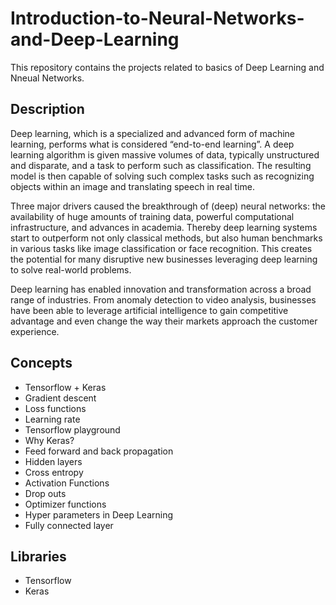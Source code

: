 # Introduction-to-Neural-Networks-and-Deep-Learning
This repository contains the projects related to basics of Deep Learning and Nneual Networks.

## Description
Deep learning, which is a specialized and advanced form of machine learning, performs what is considered “end-to-end learning”. A deep learning algorithm is given massive volumes of data, typically unstructured and disparate, and a task to perform such as classification. The resulting model is then capable of solving such complex tasks such as recognizing objects within an image and translating speech in real time.

Three major drivers caused the breakthrough of (deep) neural networks: the availability of huge amounts of training data, powerful computational infrastructure, and advances in academia. Thereby deep learning systems start to outperform not only classical methods, but also human benchmarks in various tasks like image classification or face recognition. This creates the potential for many disruptive new businesses leveraging deep learning to solve real-world problems.

Deep learning has enabled innovation and transformation across a broad range of industries. From anomaly detection to video analysis, businesses have been able to leverage artificial intelligence to gain competitive advantage and even change the way their markets approach the customer experience.

## Concepts  
- Tensorflow + Keras
- Gradient descent
- Loss functions
- Learning rate
- Tensorflow playground
- Why Keras?
- Feed forward and back propagation
- Hidden layers
- Cross entropy
- Activation Functions
- Drop outs
- Optimizer functions
- Hyper parameters in Deep Learning
- Fully connected layer

## Libraries  
- Tensorflow
- Keras
